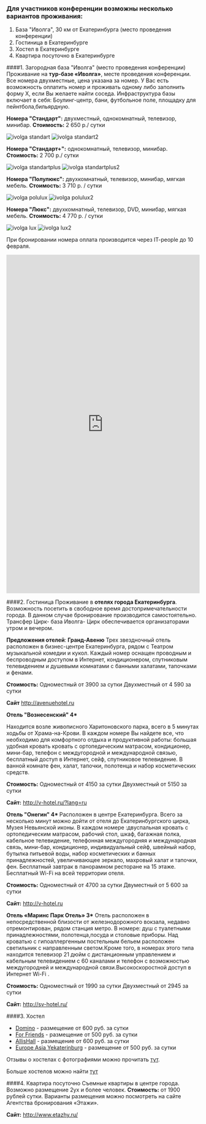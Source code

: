 ### Для участников конференции возможны несколько вариантов проживания:
1. База "Иволга", 30 км от Екатеринбурга (место проведения конференции)
2. Гостиница в Екатеринбурге
3. Хостел в Екатеринбурге
4. Квартира посуточно в Екатеринбурге

####1. Загородная база "Иволга" (место проведения конференции)
Проживание на <b>тур-базе «Иволга»</b>, месте проведения конференции. 
Все номера двухместные, цена указана за номер. У Вас есть возможность оплатить номер и проживать одному либо заполнить форму Х, если Вы желаете найти соседа.
Инфраструктура базы включает в себя: 
Боулинг-центр, бани, футбольное поле, площадку для пейнтбола,бильярдную. 

<b>Номера "Стандарт":</b> двухместный, однокомнатный, телевизор, минибар.
 <b>Стоимость:</b> 2 650 р./ сутки

 ![ivolga standart](http://dropbucket.ru/pyconru/Ivolga/standard)
 ![ivolga standart2](http://dropbucket.ru/pyconru/Ivolga/standart2)

<b>Номера "Стандарт+":</b> однокомнатный, телевизор, минибар.
 <b>Стоимость:</b> 2 700 р./ сутки

 ![ivolga standartplus](http://dropbucket.ru/pyconru/Ivolga/standartplus)
 ![ivolga standartplus2](http://dropbucket.ru/pyconru/Ivolga/standartplus2)
 
 <b>Номера "Полулюкс":</b> двухкомнатный, телевизор, минибар, мягкая мебель.
  <b>Стоимость:</b> 3 710 р. / сутки
 
 ![ivolga polulux](http://dropbucket.ru/pyconru/Ivolga/polulux)
 ![ivolga polulux2](http://dropbucket.ru/pyconru/Ivolga/polulux2)
 
 <b>Номера "Люкс":</b> двухкомнатный, телевизор, DVD, минибар, мягкая мебель.
  <b>Стоимость:</b> 4 770 р. / сутки
 
 ![ivolga lux](http://dropbucket.ru/pyconru/Ivolga/lux)
 ![ivolga lux2](http://dropbucket.ru/pyconru/Ivolga/lux3)
 
 При бронировании номера оплата производится через IT-people до 10 февраля.
<iframe src="https://docs.google.com/a/ied.edu/spreadsheet/embeddedform?formkey=dFpjRGsxSm1YZ21NdG1PeldmcFFmelE6MQ" width="100%" height="883" frameborder="0" marginheight="0" marginwidth="0">Загрузка...</iframe>
 
####2. Гостиница
Проживание в <b>отелях города Екатеринбурга</b>. Возможность посетить в свободное время достопримечательности города.
В данном случае бронирование производится самостоятельно. Трансфер Цирк- база Иволга- Цирк обеспечивается организаторами утром и вечером.

<b>Предложения отелей</b>:
 <b>Гранд-Авеню</b>
Трех звездночный отель расположен в бизнес-центре Екатеринбурга, рядом с Театром музыкальной комедии и кукол. Каждый номер оснащен проводным и беспроводным доступом в Интернет, кондиционером, спутниковым телевидением и душевыми комнатами с банными халатами, тапочками и фенами. 


<b>Стоимость:</b>
Одноместный от 3900 за сутки
Двухместный от 4 590 за сутки

<b>Сайт</b> http://avenuehotel.ru
  
<b>Отель "Вознесенский"  4* </b>

Находится возле живописного Харитоновского парка, всего в 5 минутах ходьбы от Храма-на-Крови. В  каждом номере Вы найдете все, что необходимо для комфортного отдыха и продуктивной работы: большая удобная кровать кровать с ортопедическим матрасом,  кондиционер, мини-бар, телефон с междугородной и международной связью, бесплатный доступ в Интернет, сейф, спутниковое телевидение. В ванной комнате фен, халат, тапочки, полотенца и набор косметических средств. 

<b>Стоимость:</b>
Одноместный от  4150 за сутки
Двухместный  от 5150 за сутки

<b>Сайт:</b> http://v-hotel.ru/?lang=ru
  
  <b>Отель "Онегин" 4* </b>
Расположен в центре Екатеринбурга. Всего за несколько минут можно дойти от отеля до Екатеринбургского цирка, Музея Невьянской иконы. В каждом номере :двуспальная кровать с ортопедическим матрасом, рабочий стол,  шкаф, багажная полка, кабельное телевидение, телефонная междугородняя и международная связь, мини-бар, кондиционер, индивидуальный сейф,  швейный набор, бутылка питьевой воды, набор косметических и банных принадлежностей, увеличивающее зеркало, махровый халат и тапочки, фен. Бесплатный завтрак в панорамном ресторане на 15 этаже. Бесплатный  Wi-Fi на всей территории отеля.

<b>Стоимость:</b>
Одноместный от 4700 за сутки
Двуместный от 5 600 за сутки

<b>Сайт:</b> http://v-hotel.ru

<b> Отель «Маринс Парк Отель» 3*</b>
Отель расположен в непосредственной близости от железнодорожного вокзала, недавно отремонтирован, рядом станция метро. 
В номере: душ с туалетными принадлежностями, полотенца,посуда и столовые приборы.
Над кроватью с гипоаллергенным постельным бельем расположен светильник с направленным светом.Кроме того, в номерах этого типа находится телевизор 21 дюйм с дистанционным управлением и кабельным телевидением с 60 каналами и телефон с возможностью междугородней и международной связи.Высокоскоростной доступ в Интернет Wi-Fi .

<b>Стоимость:</b>
Одноместный от 1990 за сутки
Двухместный от 2945 за сутки

<b>Сайт:</b> http://sv-hotel.ru/

####3. Хостел

* [Domino](http://dominohotel.ru/) - размещение от 600 руб. за сутки
* [For Friends](http://vk.com/hostel4friends) - размещение от 500 руб. за сутки
* [AllisHall](http://allishall.ru/) - размещение от 600 руб. за сутки
* [Europe Asia Yekaterinburg](http://www.eayh.ru/) - размещение от 500 руб. за сутки
 
Отзывы о хостелах с фотографиями можно прочитать [тут](http://itsmycity.ru/blog/post?id=2274).

Больше хостелов можно найти [тут](http://www.hostelsclub.com/step015_advsearch.php?lang=en&location=Enter+city+or+hostel+name&locationActive=0&country=54&city=2589&mese=2&giorno=23&anno=2013&notti=2&guests=1&currency=98&room_type=0&mixed=1&male=1&female=1&maxbeds=0&fac_26=&fac_5=&fac_33=&fac_25=&fac_24=&fac_23=&fac_39=&fac_8=&fac_9=&fac_10=&fac_32=&fac_6=&fac_14=&fac_19=&fac_15=&fac_38=&fac_7=&fac_13=&fac_12=&fac_21=&fac_30=&fac_17=&fac_18=&fac_34=&fac_37=&fac_11=&fac_28=&fac_41=&fac_40=&fac_16=&fac_2=&fac_31=&fac_42=&fac_3=&fac_4=&fac_29=&fac_1=&scat_1=&scat_2=&scat_6=&cat_1=1&cat_2=1&cat_3=1&cat_4=1&cat_5=1&cat_6=1&cat_7=1&cat_8=1&cat_9=1&cat_10=1&limits=no)
  
####4. Квартира посуточно
Съемные квартиры в центре города. Возможно размещение 2ух и более человек. 
<b>Стоимость:</b> от 1900 рублей сутки. 
Варианты размещения можно посмотреть на сайте Агентства бронирования «Этажи».

<b>Сайт:</b> http://www.etazhy.ru/
